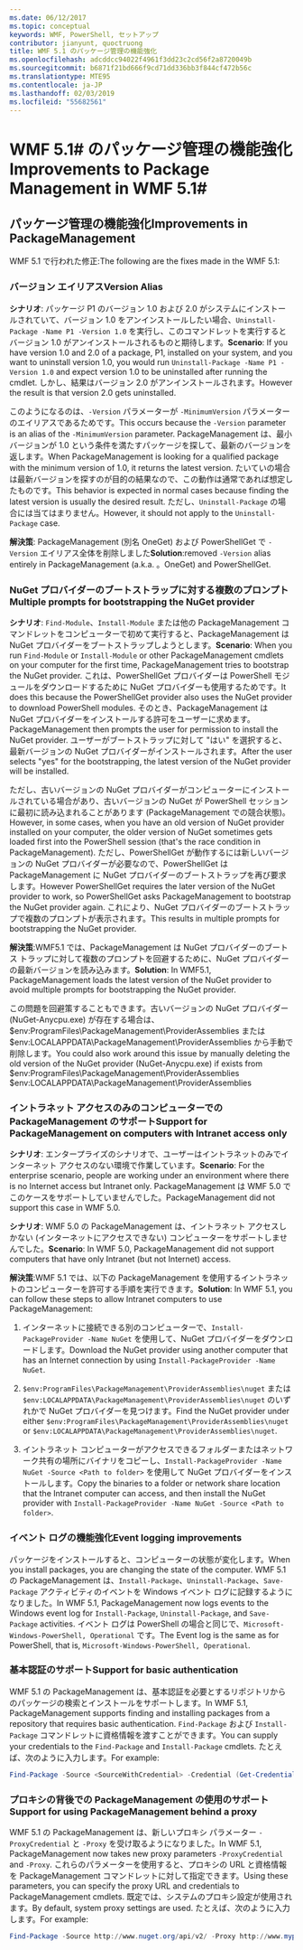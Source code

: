 ```yaml
---
ms.date: 06/12/2017
ms.topic: conceptual
keywords: WMF, PowerShell, セットアップ
contributor: jianyunt, quoctruong
title: WMF 5.1 のパッケージ管理の機能強化
ms.openlocfilehash: adcddcc94022f4961f3dd23c2cd56f2a8720049b
ms.sourcegitcommit: b6871f21bd666f9cd71dd336bb3f844cf472b56c
ms.translationtype: MTE95
ms.contentlocale: ja-JP
ms.lasthandoff: 02/03/2019
ms.locfileid: "55682561"
---
```

# <a name="improvements-to-package-management-in-wmf-51"></a><span data-ttu-id="b0e9c-103">WMF 5.1# のパッケージ管理の機能強化</span><span class="sxs-lookup"><span data-stu-id="b0e9c-103">Improvements to Package Management in WMF 5.1#</span></span>

## <a name="improvements-in-packagemanagement"></a><span data-ttu-id="b0e9c-104">パッケージ管理の機能強化</span><span class="sxs-lookup"><span data-stu-id="b0e9c-104">Improvements in PackageManagement</span></span> ##
<span data-ttu-id="b0e9c-105">WMF 5.1 で行われた修正:</span><span class="sxs-lookup"><span data-stu-id="b0e9c-105">The following are the fixes made in the WMF 5.1:</span></span>

### <a name="version-alias"></a><span data-ttu-id="b0e9c-106">バージョン エイリアス</span><span class="sxs-lookup"><span data-stu-id="b0e9c-106">Version Alias</span></span>

<span data-ttu-id="b0e9c-107">**シナリオ**: パッケージ P1 のバージョン 1.0 および 2.0 がシステムにインストールされていて、バージョン 1.0 をアンインストールしたい場合、`Uninstall-Package -Name P1 -Version 1.0` を実行し、このコマンドレットを実行するとバージョン 1.0 がアンインストールされるものと期待します。</span><span class="sxs-lookup"><span data-stu-id="b0e9c-107">**Scenario**: If you have version 1.0 and 2.0 of a package, P1, installed on your system, and you want to uninstall version 1.0, you would run `Uninstall-Package -Name P1 -Version 1.0` and expect version 1.0 to be uninstalled after running the cmdlet.</span></span> <span data-ttu-id="b0e9c-108">しかし、結果はバージョン 2.0 がアンインストールされます。</span><span class="sxs-lookup"><span data-stu-id="b0e9c-108">However the result is that version 2.0 gets uninstalled.</span></span>

<span data-ttu-id="b0e9c-109">このようになるのは、`-Version` パラメーターが `-MinimumVersion` パラメーターのエイリアスであるためです。</span><span class="sxs-lookup"><span data-stu-id="b0e9c-109">This occurs because the `-Version` parameter is an alias of the `-MinimumVersion` parameter.</span></span> <span data-ttu-id="b0e9c-110">PackageManagement は、最小バージョンが 1.0 という条件を満たすパッケージを探して、最新のバージョンを返します。</span><span class="sxs-lookup"><span data-stu-id="b0e9c-110">When PackageManagement is looking for a qualified package with the minimum version of 1.0, it returns the latest version.</span></span> <span data-ttu-id="b0e9c-111">たいていの場合は最新バージョンを探すのが目的の結果なので、この動作は通常であれば想定したものです。</span><span class="sxs-lookup"><span data-stu-id="b0e9c-111">This behavior is expected in normal cases because finding the latest version is usually the desired result.</span></span> <span data-ttu-id="b0e9c-112">ただし、`Uninstall-Package` の場合には当てはまりません。</span><span class="sxs-lookup"><span data-stu-id="b0e9c-112">However, it should not apply to the `Uninstall-Package` case.</span></span>

<span data-ttu-id="b0e9c-113">**解決策**: PackageManagement (別名 OneGet) および PowerShellGet で `-Version` エイリアス全体を削除しました</span><span class="sxs-lookup"><span data-stu-id="b0e9c-113">**Solution**:removed `-Version` alias entirely in PackageManagement (a.k.a.</span></span> <span data-ttu-id="b0e9c-114">。</span><span class="sxs-lookup"><span data-stu-id="b0e9c-114">OneGet) and PowerShellGet.</span></span>

### <a name="multiple-prompts-for-bootstrapping-the-nuget-provider"></a><span data-ttu-id="b0e9c-115">NuGet プロバイダーのブートストラップに対する複数のプロンプト</span><span class="sxs-lookup"><span data-stu-id="b0e9c-115">Multiple prompts for bootstrapping the NuGet provider</span></span>

<span data-ttu-id="b0e9c-116">**シナリオ**: `Find-Module`、`Install-Module` または他の PackageManagement コマンドレットをコンピューターで初めて実行すると、PackageManagement は NuGet プロバイダーをブートストラップしようとします。</span><span class="sxs-lookup"><span data-stu-id="b0e9c-116">**Scenario**: When you run `Find-Module` or `Install-Module` or other PackageManagement cmdlets on your computer for the first time, PackageManagement tries to bootstrap the NuGet provider.</span></span> <span data-ttu-id="b0e9c-117">これは、PowerShellGet プロバイダーは PowerShell モジュールをダウンロードするために NuGet プロバイダーも使用するためです。</span><span class="sxs-lookup"><span data-stu-id="b0e9c-117">It does this because the PowerShellGet provider also uses the NuGet provider to download PowerShell modules.</span></span> <span data-ttu-id="b0e9c-118">そのとき、PackageManagement は NuGet プロバイダーをインストールする許可をユーザーに求めます。</span><span class="sxs-lookup"><span data-stu-id="b0e9c-118">PackageManagement then prompts the user for permission to install the NuGet provider.</span></span> <span data-ttu-id="b0e9c-119">ユーザーがブートストラップに対して "はい" を選択すると、最新バージョンの NuGet プロバイダーがインストールされます。</span><span class="sxs-lookup"><span data-stu-id="b0e9c-119">After the user selects "yes" for the bootstrapping, the latest version of the NuGet provider will be installed.</span></span>

<span data-ttu-id="b0e9c-120">ただし、古いバージョンの NuGet プロバイダーがコンピューターにインストールされている場合があり、古いバージョンの NuGet が PowerShell セッションに最初に読み込まれることがあります (PackageManagement での競合状態)。</span><span class="sxs-lookup"><span data-stu-id="b0e9c-120">However, in some cases, when you have an old version of NuGet provider installed on your computer, the older version of NuGet sometimes gets loaded first into the PowerShell session (that's the race condition in PackageManagement).</span></span> <span data-ttu-id="b0e9c-121">ただし、PowerShellGet が動作するには新しいバージョンの NuGet プロバイダーが必要なので、PowerShellGet は PackageManagement に NuGet プロバイダーのブートストラップを再び要求します。</span><span class="sxs-lookup"><span data-stu-id="b0e9c-121">However PowerShellGet requires the later version of the NuGet provider to work, so PowerShellGet asks PackageManagement to bootstrap the NuGet provider again.</span></span> <span data-ttu-id="b0e9c-122">これにより、NuGet プロバイダーのブートストラップで複数のプロンプトが表示されます。</span><span class="sxs-lookup"><span data-stu-id="b0e9c-122">This results in multiple prompts for bootstrapping the NuGet provider.</span></span>

<span data-ttu-id="b0e9c-123">**解決策**:WMF5.1 では、PackageManagement は NuGet プロバイダーのブートス トラップに対して複数のプロンプトを回避するために、NuGet プロバイダーの最新バージョンを読み込みます。</span><span class="sxs-lookup"><span data-stu-id="b0e9c-123">**Solution**: In WMF5.1, PackageManagement loads the latest version of the NuGet provider to avoid multiple prompts for bootstrapping the NuGet provider.</span></span>

<span data-ttu-id="b0e9c-124">この問題を回避策することもできます。古いバージョンの NuGet プロバイダー (NuGet-Anycpu.exe) が存在する場合は、$env:ProgramFiles\PackageManagement\ProviderAssemblies または $env:LOCALAPPDATA\PackageManagement\ProviderAssemblies から手動で削除します。</span><span class="sxs-lookup"><span data-stu-id="b0e9c-124">You could also work around this issue by manually deleting the old version of the NuGet provider (NuGet-Anycpu.exe) if exists from $env:ProgramFiles\PackageManagement\ProviderAssemblies $env:LOCALAPPDATA\PackageManagement\ProviderAssemblies</span></span>


### <a name="support-for-packagemanagement-on-computers-with-intranet-access-only"></a><span data-ttu-id="b0e9c-125">イントラネット アクセスのみのコンピューターでの PackageManagement のサポート</span><span class="sxs-lookup"><span data-stu-id="b0e9c-125">Support for PackageManagement on computers with Intranet access only</span></span>

<span data-ttu-id="b0e9c-126">**シナリオ**: エンタープライズのシナリオで、ユーザーはイントラネットのみでインターネット アクセスのない環境で作業しています。</span><span class="sxs-lookup"><span data-stu-id="b0e9c-126">**Scenario**: For the enterprise scenario, people are working under an environment where there is no Internet access but Intranet only.</span></span> <span data-ttu-id="b0e9c-127">PackageManagement は WMF 5.0 でこのケースをサポートしていませんでした。</span><span class="sxs-lookup"><span data-stu-id="b0e9c-127">PackageManagement did not support this case in WMF 5.0.</span></span>

<span data-ttu-id="b0e9c-128">**シナリオ**: WMF 5.0 の PackageManagement は、イントラネット アクセスしかない (インターネットにアクセスできない) コンピューターをサポートしませんでした。</span><span class="sxs-lookup"><span data-stu-id="b0e9c-128">**Scenario**: In WMF 5.0, PackageManagement did not support computers that have only Intranet (but not Internet) access.</span></span>

<span data-ttu-id="b0e9c-129">**解決策**:WMF 5.1 では、以下の PackageManagement を使用するイントラネットのコンピューターを許可する手順を実行できます。</span><span class="sxs-lookup"><span data-stu-id="b0e9c-129">**Solution**: In WMF 5.1, you can follow these steps to allow Intranet computers to use PackageManagement:</span></span>

1. <span data-ttu-id="b0e9c-130">インターネットに接続できる別のコンピューターで、`Install-PackageProvider -Name NuGet` を使用して、NuGet プロバイダーをダウンロードします。</span><span class="sxs-lookup"><span data-stu-id="b0e9c-130">Download the NuGet provider using another computer that has an Internet connection by using `Install-PackageProvider -Name NuGet`.</span></span>

2. <span data-ttu-id="b0e9c-131">`$env:ProgramFiles\PackageManagement\ProviderAssemblies\nuget` または `$env:LOCALAPPDATA\PackageManagement\ProviderAssemblies\nuget` のいずれかで NuGet プロバイダーを見つけます。</span><span class="sxs-lookup"><span data-stu-id="b0e9c-131">Find the NuGet provider under either `$env:ProgramFiles\PackageManagement\ProviderAssemblies\nuget`  or  `$env:LOCALAPPDATA\PackageManagement\ProviderAssemblies\nuget`.</span></span>

3. <span data-ttu-id="b0e9c-132">イントラネット コンピューターがアクセスできるフォルダーまたはネットワーク共有の場所にバイナリをコピーし、`Install-PackageProvider -Name NuGet -Source <Path to folder>` を使用して NuGet プロバイダーをインストールします。</span><span class="sxs-lookup"><span data-stu-id="b0e9c-132">Copy the binaries to a folder or network share location that the Intranet computer can access, and then install the NuGet provider with `Install-PackageProvider -Name NuGet -Source <Path to folder>`.</span></span>


### <a name="event-logging-improvements"></a><span data-ttu-id="b0e9c-133">イベント ログの機能強化</span><span class="sxs-lookup"><span data-stu-id="b0e9c-133">Event logging improvements</span></span>

<span data-ttu-id="b0e9c-134">パッケージをインストールすると、コンピューターの状態が変化します。</span><span class="sxs-lookup"><span data-stu-id="b0e9c-134">When you install packages, you are changing the state of the computer.</span></span> <span data-ttu-id="b0e9c-135">WMF 5.1 の PackageManagement は、`Install-Package`、`Uninstall-Package`、`Save-Package` アクティビティのイベントを Windows イベント ログに記録するようになりました。</span><span class="sxs-lookup"><span data-stu-id="b0e9c-135">In WMF 5.1, PackageManagement now logs events to the Windows event log for `Install-Package`, `Uninstall-Package`, and `Save-Package` activities.</span></span> <span data-ttu-id="b0e9c-136">イベント ログは PowerShell の場合と同じで、`Microsoft-Windows-PowerShell, Operational` です。</span><span class="sxs-lookup"><span data-stu-id="b0e9c-136">The Event log  is the same as for PowerShell, that is, `Microsoft-Windows-PowerShell, Operational`.</span></span>

### <a name="support-for-basic-authentication"></a><span data-ttu-id="b0e9c-137">基本認証のサポート</span><span class="sxs-lookup"><span data-stu-id="b0e9c-137">Support for basic authentication</span></span>

<span data-ttu-id="b0e9c-138">WMF 5.1 の PackageManagement は、基本認証を必要とするリポジトリからのパッケージの検索とインストールをサポートします。</span><span class="sxs-lookup"><span data-stu-id="b0e9c-138">In WMF 5.1, PackageManagement supports finding and installing packages from a repository that requires basic authentication.</span></span> <span data-ttu-id="b0e9c-139">`Find-Package` および `Install-Package` コマンドレットに資格情報を渡すことができます。</span><span class="sxs-lookup"><span data-stu-id="b0e9c-139">You can supply your credentials to the `Find-Package` and `Install-Package` cmdlets.</span></span> <span data-ttu-id="b0e9c-140">たとえば、次のように入力します。</span><span class="sxs-lookup"><span data-stu-id="b0e9c-140">For example:</span></span>

``` PowerShell
Find-Package -Source <SourceWithCredential> -Credential (Get-Credential)
```
### <a name="support-for-using-packagemanagement-behind-a-proxy"></a><span data-ttu-id="b0e9c-141">プロキシの背後での PackageManagement の使用のサポート</span><span class="sxs-lookup"><span data-stu-id="b0e9c-141">Support for using PackageManagement behind a proxy</span></span>

<span data-ttu-id="b0e9c-142">WMF 5.1 の PackageManagement は、新しいプロキシ パラメーター `-ProxyCredential` と `-Proxy` を受け取るようになりました。</span><span class="sxs-lookup"><span data-stu-id="b0e9c-142">In WMF 5.1, PackageManagement now takes new proxy parameters `-ProxyCredential` and `-Proxy`.</span></span> <span data-ttu-id="b0e9c-143">これらのパラメーターを使用すると、プロキシの URL と資格情報を PackageManagement コマンドレットに対して指定できます。</span><span class="sxs-lookup"><span data-stu-id="b0e9c-143">Using these parameters, you can specify the proxy URL and credentials to PackageManagement cmdlets.</span></span> <span data-ttu-id="b0e9c-144">既定では、システムのプロキシ設定が使用されます。</span><span class="sxs-lookup"><span data-stu-id="b0e9c-144">By default, system proxy settings are used.</span></span> <span data-ttu-id="b0e9c-145">たとえば、次のように入力します。</span><span class="sxs-lookup"><span data-stu-id="b0e9c-145">For example:</span></span>

``` PowerShell
Find-Package -Source http://www.nuget.org/api/v2/ -Proxy http://www.myproxyserver.com -ProxyCredential (Get-Credential)
```
